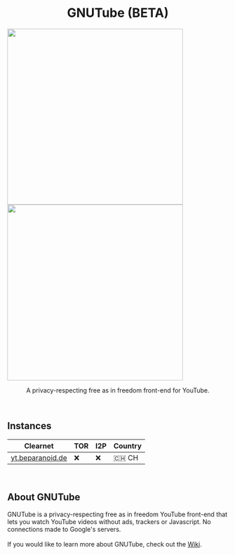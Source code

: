 <h1 align="center">GNUTube (BETA)</h1>

<p float="left">
  <img src="https://i.imgur.com/CxNqav9.png" width="400">
  <img src="https://i.imgur.com/eZpTB0Q.png" width="400">
</p>

<p align="center">A privacy-respecting free as in freedom front-end for YouTube.</p>
<br>

## Instances

| Clearnet | TOR | I2P | Country |
|-|-|-|-|
|  [yt.beparanoid.de](https://yt.beparanoid.de/) | ❌ | ❌ | 🇨🇭 CH |

<br>

## About GNUTube

GNUTube is a privacy-respecting free as in freedom YouTube front-end that lets you watch YouTube videos without ads, trackers or Javascript. No connections made to Google's servers.
<br>
<br>
If you would like to learn more about GNUTube, check out the [Wiki](https://github.com/hnhx/gnutube/wiki).
